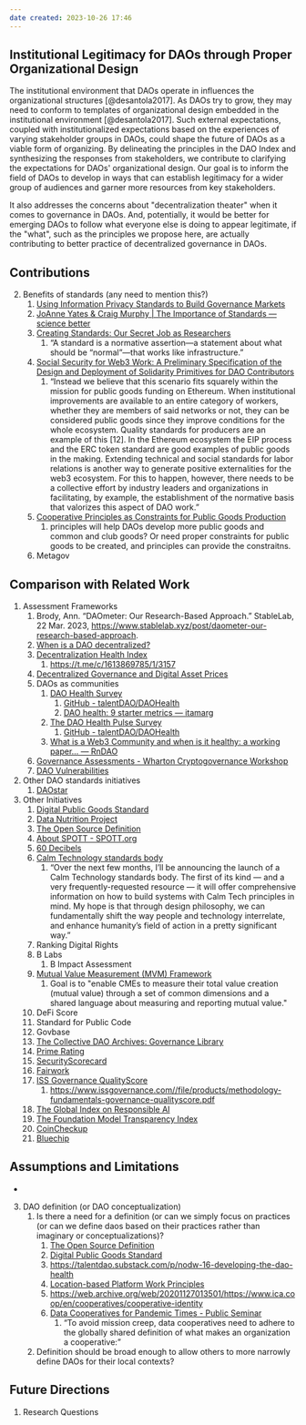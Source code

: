 ```yaml
---
date created: 2023-10-26 17:46
---
```

## Institutional Legitimacy for DAOs through Proper Organizational Design

The institutional environment that DAOs operate in influences the organizational structures [@desantola2017]. As DAOs try to grow, they may need to conform to templates of organizational design embedded in the institutional environment [@desantola2017]. Such external expectations, coupled with institutionalized expectations based on the experiences of varying stakeholder groups in DAOs, could shape the future of DAOs as a viable form of organizing. By delineating the principles in the DAO Index and synthesizing the responses from stakeholders, we contribute to clarifying the expectations for DAOs' organizational design. Our goal is to inform the field of DAOs to develop in ways that can establish legitimacy for a wider group of audiences and garner more resources from key stakeholders. 

It also addresses the concerns about "decentralization theater" when it comes to governance in DAOs. And, potentially, it would be better for emerging DAOs to follow what everyone else is doing to appear legitimate, if the "what", such as the principles we propose here, are actually  contributing to better practice of decentralized governance in DAOs. 

## Contributions 


 2. Benefits of standards (any need to mention this?)
	1. [Using Information Privacy Standards to Build Governance Markets](https://www.youtube.com/watch?v=CQ_COiXwBcU)
	2. [JoAnne Yates & Craig Murphy | The Importance of Standards — science better](https://www.scibetter.com/interview/standards)
	3. [Creating Standards: Our Secret Job as Researchers](https://dl.acm.org/doi/pdf/10.1145/3615670)
	   1. “A standard is a normative assertion—a statement about what should be “normal”—that works like infrastructure.”
	4. [Social Security for Web3 Work: A Preliminary Specification of the Design and Deployment of Solidarity Primitives for DAO Contributors](https://papers.ssrn.com/sol3/papers.cfm?abstract_id=4596552)
	   1. “Instead we believe that this scenario fits squarely within the mission for public goods funding on Ethereum. When institutional improvements are available to an entire category of workers, whether they are members of said networks or not, they can be considered public goods since they improve conditions for the whole ecosystem. Quality standards for producers are an example of this [12]. In the Ethereum ecosystem the EIP process and the ERC token standard are good examples of public goods in the making. Extending technical and social standards for labor relations is another way to generate positive externalities for the web3 ecosystem. For this to happen, however, there needs to be a collective effort by industry leaders and organizations in facilitating, by example, the establishment of the normative basis that valorizes this aspect of DAO work.”
	5. [Cooperative Principles as Constraints for Public Goods Production](https://econpapers.repec.org/paper/agsncerze/31808.htm)
		1. principles will help DAOs develop more public goods and common and club goods? Or need proper constraints for public goods to be created, and principles can provide the constraitns.
	6. Metagov

## Comparison with Related Work

1. Assessment Frameworks
   1. Brody, Ann. “DAOmeter: Our Research-Based Approach.” StableLab, 22 Mar. 2023, <https://www.stablelab.xyz/post/daometer-our-research-based-approach>.
   2. [When is a DAO decentralized?](https://arxiv.org/abs/2304.08160)
   3. [Decentralization Health Index](https://docs.google.com/spreadsheets/d/1V1FbORWJIMFviO16stKFzKRCJ2V89c6m0zHIduRaC5Y/edit#gid=839614974)
      1. <https://t.me/c/1613869785/1/3157>
   4. [Decentralized Governance and Digital Asset Prices](https://papers.ssrn.com/sol3/papers.cfm?abstract_id=4367209)
   5. DAOs as communities
      1. [DAO Health Survey](https://talentdao.mirror.xyz/1rT8KGt6wHzC03UQphG-upuW8HqRX6bP9YfFTtijl0Y)
         1. [GitHub - talentDAO/DAOHealth](https://github.com/talentDAO/DAOHealth)
         2. [DAO health: 9 starter metrics — itamarg](https://mirror.xyz/itamarg.eth/Cxs_pTvMQ3-Udj1MYDZW46OZxGnHET1cHQX_tTozckw)
      2. [The DAO Health Pulse Survey](https://talentdao.substack.com/p/nodw-16-developing-the-dao-health?r=b3uxm&utm_campaign=post&utm_medium=web)
         1. [GitHub - talentDAO/DAOHealth](https://github.com/talentDAO/DAOHealth)
      3. [What is a Web3 Community and when is it healthy: a working paper… — RnDAO](https://rndao.mirror.xyz/F-SMj6p_jdYvrMMkR1d9Hd6YbEg39qItTKfjo-zkgqM)
   6. [Governance Assessments - Wharton Cryptogovernance Workshop](https://cryptogov.net/governance-assessments/)
   7. [DAO Vulnerabilities](https://medium.com/block-science/dao-vulnerabilities-509ff074a296)
2. Other DAO standards initiatives
   1. [DAOstar](https://daostar.org/)
3. Other Initiatives
   1. [Digital Public Goods Standard](https://digitalpublicgoods.net/standard/)
   2. [Data Nutrition Project](https://datanutrition.org/)
   3. [The Open Source Definition](https://opensource.org/osd/)
   4. [About SPOTT - SPOTT.org](https://www.spott.org/about/)
   5. [60 Decibels](https://60decibels.com/)
   6. [Calm Technology standards body](https://www.caseorganic.com/posts/how-design-is-governance)
      1. “Over the next few months, I’ll be announcing the launch of a Calm Technology standards body. The first of its kind — and a very frequently-requested resource — it will offer comprehensive information on how to build systems with Calm Tech principles in mind. My hope is that through design philosophy, we can fundamentally shift the way people and technology interrelate, and enhance humanity’s field of action in a pretty significant way.”
   7. Ranking Digital Rights
   8. B Labs
      1. B Impact Assessment
   9. [Mutual Value Measurement (MVM) Framework](https://mvm.coop/)
      1. Goal is to "enable CMEs to measure their total value creation (mutual value) through a set of common dimensions and a shared language about measuring and reporting mutual value."
   10. DeFi Score
   11. Standard for Public Code
   12. Govbase
   13. [The Collective DAO Archives: Governance Library](https://plaid-cement-e44.notion.site/The-Collective-DAO-Archives-Governance-Library-a58c6a2567c34636bc425ac97c7c9a79)
   14. [Prime Rating](https://www.prime.xyz/rating-defi)
   15. [SecurityScorecard](https://securityscorecard.com/security-rating)
   16. [Fairwork](https://fair.work/en/fw/homepage)
   17. [ISS Governance QualityScore](https://www.issgovernance.com/esg/ratings/governance-qualityscore/)
       1. <https://www.issgovernance.com//file/products/methodology-fundamentals-governance-qualityscore.pdf>
   18. [The Global Index on Responsible AI](https://www.responsibleaiindex.org/)
   19. [The Foundation Model Transparency Index](https://crfm.stanford.edu/fmti/)
   20. [CoinCheckup](https://coincheckup.com/)
   21. [Bluechip](bluechip.org)

## Assumptions and Limitations

- 
 3. DAO definition (or DAO conceptualization)
	1. Is there a need for a definition (or can we simply focus on practices (or can we define daos based on their practices rather than imaginary or conceptualizations)?
	   1. [The Open Source Definition](https://opensource.org/osd/)
	   2. [Digital Public Goods Standard](https://digitalpublicgoods.net/standard/)
	   3. <https://talentdao.substack.com/p/nodw-16-developing-the-dao-health>
	   4. [Location-based Platform Work Principles](https://fair.work/en/fw/principles/fairwork-principles-location-based-work/)
	   5. <https://web.archive.org/web/20201127013501/https://www.ica.coop/en/cooperatives/cooperative-identity>
	   6. [Data Cooperatives for Pandemic Times - Public Seminar](https://publicseminar.org/essays/data-cooperatives-for-pandemic-times/)
		  1. “To avoid mission creep, data cooperatives need to adhere to the globally shared definition of what makes an organization a cooperative:”
	2. Definition should be broad enough to allow others to more narrowly define DAOs for their local contexts?

## Future Directions

1. Research Questions

